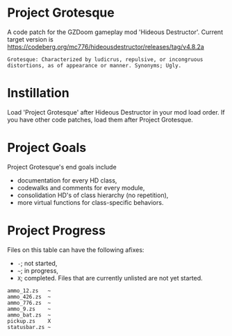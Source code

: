 # Project Grotesque
A code patch for the GZDoom gameplay mod 'Hideous Destructor'.
Current target version is https://codeberg.org/mc776/hideousdestructor/releases/tag/v4.8.2a

`
Grotesque: Characterized by ludicrus, repulsive, or incongruous distortions, as of appearance or manner. Synonyms; Ugly.
`

# Instillation
Load 'Project Grotesque' after Hideous Destructor in your mod load order. If you have other code patches, load them after Project Grotesque.

# Project Goals
Project Grotesque's end goals include
- documentation for every HD class,
- codewalks and comments for every module,
- consolidation HD's of class hierarchy (no repetition),
- more virtual functions for class-specific behaviors.
# Project Progress
Files on this table can have the following afixes:
- `-`; not started,
- `~`; in progress,
- `X`; completed.
Files that are currently unlisted are not yet started.
```
ammo_12.zs   ~
ammo_426.zs  ~
ammo_776.zs  ~
ammo_9.zs    ~
ammo_bat.zs  ~
pickup.zs    X
statusbar.zs ~
```
